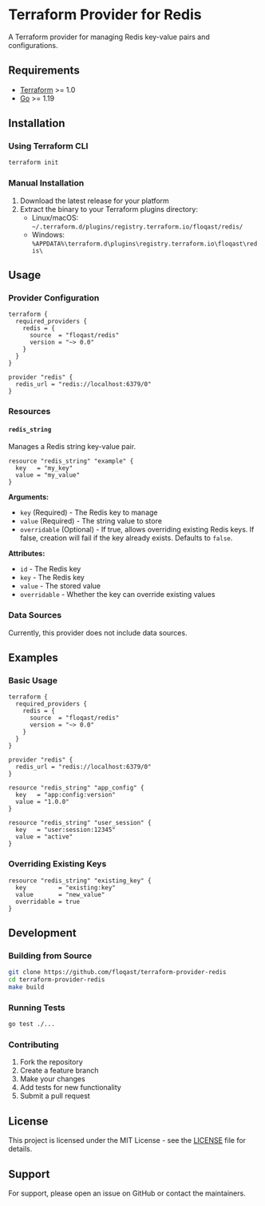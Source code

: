 # Terraform Provider for Redis

A Terraform provider for managing Redis key-value pairs and configurations.

## Requirements

- [Terraform](https://www.terraform.io/downloads.html) >= 1.0
- [Go](https://golang.org/doc/install) >= 1.19

## Installation

### Using Terraform CLI

```bash
terraform init
```

### Manual Installation

1. Download the latest release for your platform
2. Extract the binary to your Terraform plugins directory:
   - Linux/macOS: `~/.terraform.d/plugins/registry.terraform.io/floqast/redis/`
   - Windows: `%APPDATA%\terraform.d\plugins\registry.terraform.io\floqast\redis\`

## Usage

### Provider Configuration

```hcl
terraform {
  required_providers {
    redis = {
      source  = "floqast/redis"
      version = "~> 0.0"
    }
  }
}

provider "redis" {
  redis_url = "redis://localhost:6379/0"
}
```

### Resources

#### `redis_string`

Manages a Redis string key-value pair.

```hcl
resource "redis_string" "example" {
  key   = "my_key"
  value = "my_value"
}
```

**Arguments:**

- `key` (Required) - The Redis key to manage
- `value` (Required) - The string value to store
- `overridable` (Optional) - If true, allows overriding existing Redis keys. If false, creation will fail if the key already exists. Defaults to `false`.

**Attributes:**

- `id` - The Redis key
- `key` - The Redis key
- `value` - The stored value
- `overridable` - Whether the key can override existing values

### Data Sources

Currently, this provider does not include data sources.

## Examples

### Basic Usage

```hcl
terraform {
  required_providers {
    redis = {
      source  = "floqast/redis"
      version = "~> 0.0"
    }
  }
}

provider "redis" {
  redis_url = "redis://localhost:6379/0"
}

resource "redis_string" "app_config" {
  key   = "app:config:version"
  value = "1.0.0"
}

resource "redis_string" "user_session" {
  key   = "user:session:12345"
  value = "active"
}
```

### Overriding Existing Keys

```hcl
resource "redis_string" "existing_key" {
  key         = "existing:key"
  value       = "new_value"
  overridable = true
}
```


## Development

### Building from Source

```bash
git clone https://github.com/floqast/terraform-provider-redis
cd terraform-provider-redis
make build
```

### Running Tests

```bash
go test ./...
```

### Contributing

1. Fork the repository
2. Create a feature branch
3. Make your changes
4. Add tests for new functionality
5. Submit a pull request

## License

This project is licensed under the MIT License - see the [LICENSE](LICENSE) file for details.

## Support

For support, please open an issue on GitHub or contact the maintainers.